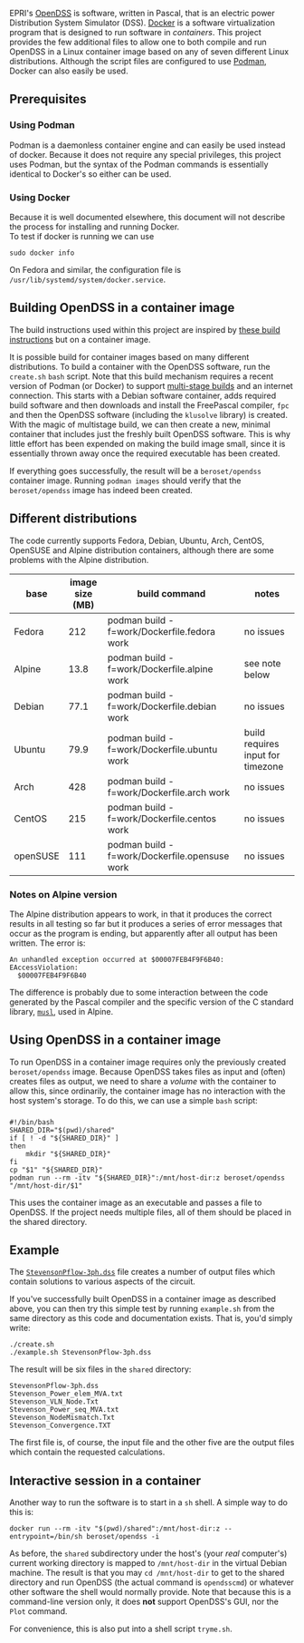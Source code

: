 EPRI's [OpenDSS](https://sourceforge.net/projects/electricdss/) is software, written in Pascal, that is an electric power Distribution System Simulator (DSS).  [Docker](https://www.docker.com/) is a software virtualization program that is designed to run software in *containers*.  This project provides the few additional files to allow one to both compile and run OpenDSS in a Linux container image based on any of seven different Linux distributions.  Although the script files are configured to use [Podman](https://podman.io/), Docker can also easily be used.  

## Prerequisites
### Using Podman
Podman is a daemonless container engine and can easily be used instead of docker.  Because it does not require any special privileges, this project uses Podman, but the syntax of the Podman commands is essentially identical to Docker's so either can be used.

### Using Docker
Because it is well documented elsewhere, this document will not describe the process for installing and running Docker.  
To test if docker is running we can use

    sudo docker info

On Fedora and similar, the configuration file is `/usr/lib/systemd/system/docker.service`.

## Building OpenDSS in a container image
The build instructions used within this project are inspired by [these build instructions](https://sourceforge.net/p/electricdss/discussion/861976/thread/b32b74a2/5f93/attachment/EPRI_Build_OpenDSS_Linux.pdf) but on a container image. 

It is possible build for container images based on many different distributions.  To build a container with the OpenDSS software, run the `create.sh` `bash` script.  Note that this build mechanism requires a recent version of Podman (or Docker) to support [multi-stage builds](https://docs.docker.com/develop/develop-images/multistage-build/) and an internet connection.  This starts with a Debian software container, adds required build software and then downloads and install the FreePascal compiler, `fpc` and then the OpenDSS software (including the `klusolve` library) is created.  With the magic of multistage build, we can then create a new, minimal container that includes just the freshly built OpenDSS software.  This is why little effort has been expended on making the build image small, since it is essentially thrown away once the required executable has been created.

If everything goes successfully, the result will be a `beroset/opendss` container image.  Running `podman images` should verify that the `beroset/opendss` image has indeed been created.

## Different distributions
The code currently supports Fedora, Debian, Ubuntu, Arch, CentOS, OpenSUSE and Alpine distribution containers, although there are some problems with the Alpine distribution.

|base   | image size (MB) | build command | notes                 |
| ----- | ---------- | ------------- | --------------------- |
|Fedora | 212 | podman build -f=work/Dockerfile.fedora work | no issues |
|Alpine | 13.8 | podman build -f=work/Dockerfile.alpine work | see note below |
|Debian | 77.1 | podman build -f=work/Dockerfile.debian work | no issues |
|Ubuntu | 79.9 | podman build -f=work/Dockerfile.ubuntu work | build requires input for timezone |
|Arch   | 428 | podman build -f=work/Dockerfile.arch work | no issues |
|CentOS | 215 | podman build -f=work/Dockerfile.centos work | no issues |
|openSUSE | 111 | podman build -f=work/Dockerfile.opensuse work | no issues |

### Notes on Alpine version
The Alpine distribution appears to work, in that it produces the correct results in all testing so far but it produces a series of error messages that occur as the program is ending, but apparently after all output has been written.  The error is:

    An unhandled exception occurred at $00007FEB4F9F6B40:
    EAccessViolation: 
      $00007FEB4F9F6B40

The difference is probably due to some interaction between the code generated by the Pascal compiler and the specific version of the C standard library, [`musl`](https://musl.libc.org/), used in Alpine.

## Using OpenDSS in a container image
To run OpenDSS in a container image requires only the previously created `beroset/opendss` image.  Because OpenDSS takes files as input and (often) creates files as output, we need to share a *volume* with the container to allow this, since ordinarily, the container image has no interaction with the host system's storage.  To do this, we can use a simple `bash` script:

### 
```
#!/bin/bash
SHARED_DIR="$(pwd)/shared"
if [ ! -d "${SHARED_DIR}" ]
then
    mkdir "${SHARED_DIR}"
fi
cp "$1" "${SHARED_DIR}"
podman run --rm -itv "${SHARED_DIR}":/mnt/host-dir:z beroset/opendss "/mnt/host-dir/$1"
```

This uses the container image as an executable and passes a file to OpenDSS.  If the project needs multiple files, all of them should be placed in the shared directory.

## Example
The [`StevensonPflow-3ph.dss`](http://svn.code.sf.net/p/electricdss/code/trunk/Distrib/Examples/Stevenson/StevensonPflow-3ph.dss) file creates a number of output files which contain solutions to various aspects of the circuit.  

If you've successfully built OpenDSS in a container image as described above, you can then try this simple test by running `example.sh` from the same directory as this code and documentation exists.  That is, you'd simply write:

    ./create.sh
    ./example.sh StevensonPflow-3ph.dss

The result will be six files in the `shared` directory:

    StevensonPflow-3ph.dss        
    Stevenson_Power_elem_MVA.txt  
    Stevenson_VLN_Node.Txt
    Stevenson_Power_seq_MVA.txt
    Stevenson_NodeMismatch.Txt  
    Stevenson_Convergence.TXT   

The first file is, of course, the input file and the other five are the output files which contain the requested calculations.

## Interactive session in a container
Another way to run the software is to start in a `sh` shell.  A simple way to do this is:

    docker run --rm -itv "$(pwd)/shared":/mnt/host-dir:z --entrypoint=/bin/sh beroset/opendss -i

As before, the `shared` subdirectory under the host's (your *real* computer's) current working directory is mapped to `/mnt/host-dir` in the virtual Debian machine.  The result is that you may `cd /mnt/host-dir` to get to the shared directory and run OpenDSS (the actual command is `opendsscmd`) or whatever other software the shell would normally provide.  Note that because this is a command-line version only, it does **not** support OpenDSS's GUI, nor the `Plot` command.

For convenience, this is also put into a shell script `tryme.sh`.
